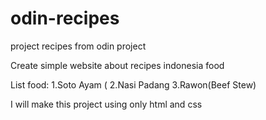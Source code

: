 # odin-recipes
project recipes from odin project

Create simple website about recipes indonesia food

List food:
1.Soto Ayam (
2.Nasi Padang
3.Rawon(Beef Stew)

I will make this project using only html and css
